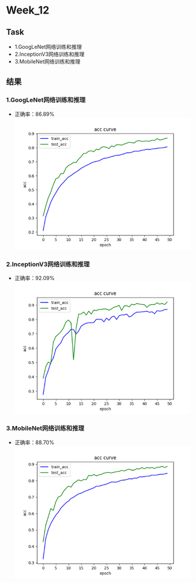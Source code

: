 # Week_12

## Task
* 1.GoogLeNet网络训练和推理
* 2.InceptionV3网络训练和推理
* 3.MobileNet网络训练和推理

## 结果

### 1.GoogLeNet网络训练和推理
* 正确率：86.89%
<img src="./GoogLeNet/精度曲线.png"><br>

### 2.InceptionV3网络训练和推理
* 正确率：92.09%
<img src="./InceptionV3/精度曲线.png"><br>

### 3.MobileNet网络训练和推理
* 正确率：88.70%
<img src="./MobileNet/精度曲线.png"><br>
